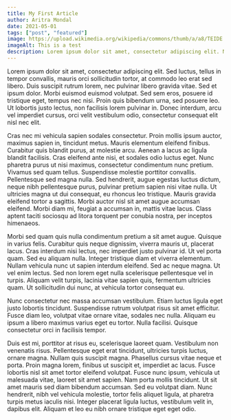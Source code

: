```yaml
---
title: My First Article
author: Aritra Mondal
date: 2021-05-01
tags: ["post", "featured"]
image: https://upload.wikimedia.org/wikipedia/commons/thumb/a/a8/TEIDE.JPG/1024px-TEIDE.JPG
imageAlt: This is a test
description: Lorem ipsum dolor sit amet, consectetur adipiscing elit. Nullam gravida lectus at neque commodo sodales. Vivamus pellentesque, erat ac consequat porttitor, diam risus tempus neque, vitae aliquam felis lorem id.
---
```


Lorem ipsum dolor sit amet, consectetur adipiscing elit. Sed luctus, tellus in tempor convallis, mauris orci sollicitudin tortor, at commodo leo erat sed libero. Duis suscipit rutrum lorem, nec pulvinar libero gravida vitae. Sed et ipsum dolor. Morbi euismod euismod volutpat. Sed sem eros, posuere id tristique eget, tempus nec nisi. Proin quis bibendum urna, sed posuere leo. Ut lobortis justo lectus, non facilisis lorem pulvinar in. Donec interdum, arcu vel imperdiet cursus, orci velit vestibulum odio, consectetur consequat elit nisl nec elit.

Cras nec mi vehicula sapien sodales consectetur. Proin mollis ipsum auctor, maximus sapien in, tincidunt metus. Mauris elementum eleifend finibus. Curabitur quis blandit purus, at molestie arcu. Aenean a lacus ac ligula blandit facilisis. Cras eleifend ante nisi, et sodales odio luctus eget. Nunc pharetra purus ut nisi maximus, consectetur condimentum nunc pretium. Vivamus sed quam tellus. Suspendisse molestie porttitor convallis. Pellentesque sed magna nulla. Sed hendrerit, augue egestas luctus dictum, neque nibh pellentesque purus, pulvinar pretium sapien nisi vitae nulla. Ut ultricies magna ut dui consequat, eu rhoncus leo tristique. Mauris gravida eleifend tortor a sagittis. Morbi auctor nisl sit amet augue accumsan eleifend. Morbi diam mi, feugiat a accumsan in, mattis vitae lacus. Class aptent taciti sociosqu ad litora torquent per conubia nostra, per inceptos himenaeos.

Morbi sed quam quis nulla condimentum pretium a sit amet augue. Quisque in varius felis. Curabitur quis neque dignissim, viverra mauris ut, placerat lacus. Cras interdum nisi lectus, nec imperdiet justo pulvinar id. Ut vel porta quam. Sed eu aliquam nulla. Integer tristique diam et viverra elementum. Nullam vehicula nunc ut sapien interdum eleifend. Sed ac neque magna. Ut vel enim lectus. Sed non lorem eget nulla scelerisque pellentesque vel in turpis. Aliquam velit turpis, lacinia vitae sapien quis, fermentum ultricies quam. Ut sollicitudin dui nunc, at vehicula tortor consequat eu.

Nunc consectetur nec massa accumsan vestibulum. Etiam luctus ligula eget justo lobortis tincidunt. Suspendisse rutrum volutpat risus sit amet efficitur. Fusce diam leo, volutpat vitae ornare vitae, sodales nec nulla. Aliquam eu ipsum a libero maximus varius eget eu tortor. Nulla facilisi. Quisque consectetur orci in facilisis tempor.

Duis est mi, porttitor at risus eu, scelerisque laoreet quam. Vestibulum non venenatis risus. Pellentesque eget erat tincidunt, ultricies turpis luctus, ornare magna. Nullam quis suscipit magna. Phasellus cursus vitae neque et porta. Proin magna lorem, finibus ut suscipit et, imperdiet ac lacus. Fusce lobortis nisl sit amet tortor eleifend volutpat. Fusce nunc ipsum, vehicula ut malesuada vitae, laoreet sit amet sapien. Nam porta mollis tincidunt. Ut sit amet mauris sed diam bibendum accumsan. Sed eu volutpat diam. Nunc hendrerit, nibh vel vehicula molestie, tortor felis aliquet ligula, at pharetra turpis metus iaculis nisi. Integer placerat ligula luctus, vestibulum velit in, dapibus elit. Aliquam et leo eu nibh ornare tristique eget eget odio.